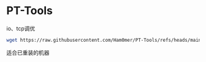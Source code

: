 # PT-Tools
io、tcp调优

```bash
wget https://raw.githubusercontent.com/Ham0mer/PT-Tools/refs/heads/main/pt-all.sh && chmod +x pt-all.sh && ./pt-all.sh
```
适合已重装的机器

